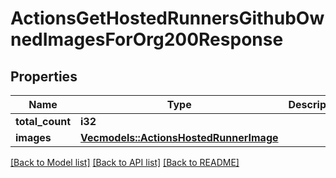 # ActionsGetHostedRunnersGithubOwnedImagesForOrg200Response

## Properties

Name | Type | Description | Notes
------------ | ------------- | ------------- | -------------
**total_count** | **i32** |  | 
**images** | [**Vec<models::ActionsHostedRunnerImage>**](actions-hosted-runner-image.md) |  | 

[[Back to Model list]](../README.md#documentation-for-models) [[Back to API list]](../README.md#documentation-for-api-endpoints) [[Back to README]](../README.md)


